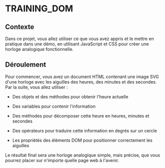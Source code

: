 # TRAINING_DOM
## Contexte
Dans ce projet, vous allez utiliser ce que vous avez appris et le mettre en pratique dans une démo, en utilisant JavaScript et CSS pour créer une horloge analogique fonctionnelle.

## Déroulement
Pour commencer, vous avez un document HTML contenant une image SVG d'une horloge avec les aiguilles des heures, des minutes et des secondes. Par la suite, vous allez utiliser :

- Des objets et des méthodes pour obtenir l'heure actuelle

- Des variables pour contenir l'information

- Des méthodes pour décomposer cette heure en heures, minutes et secondes

- Des opérateurs pour traduire cette information en degrés sur un cercle

- Les propriétés des éléments DOM pour positionner correctement les aiguilles

Le résultat final sera une horloge analogique simple, mais précise, que vous pourrez placer sur n'importe quelle page web à l'avenir.